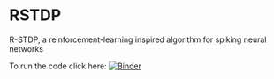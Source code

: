 # RSTDP

R-STDP, a reinforcement-learning inspired algorithm for spiking neural networks

To run the code click here:
[![Binder](https://mybinder.org/badge_logo.svg)](https://mybinder.org/v2/gh/rfma23/RSTDP/master?filepath=grid_v0.ipynb)


